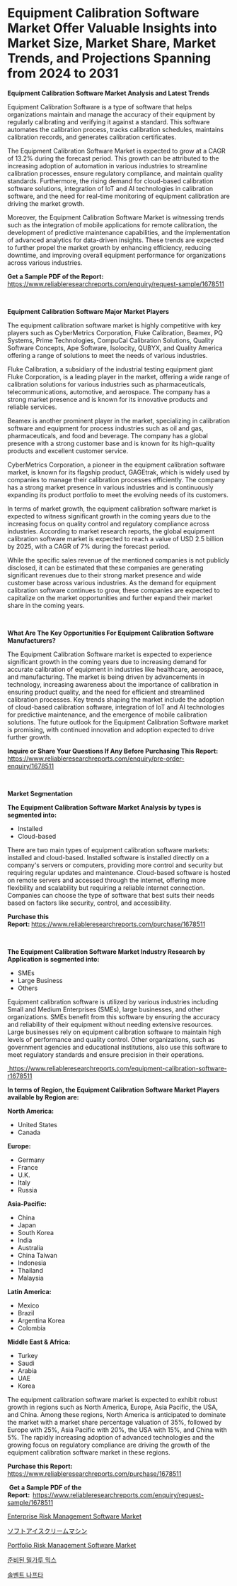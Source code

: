 <p><h1>Equipment Calibration Software Market Offer Valuable Insights into Market Size, Market Share, Market Trends, and Projections Spanning from 2024 to 2031</h1></p><p><strong>Equipment Calibration Software Market Analysis and Latest Trends</strong></p>
<p><p>Equipment Calibration Software is a type of software that helps organizations maintain and manage the accuracy of their equipment by regularly calibrating and verifying it against a standard. This software automates the calibration process, tracks calibration schedules, maintains calibration records, and generates calibration certificates.</p><p>The Equipment Calibration Software Market is expected to grow at a CAGR of 13.2% during the forecast period. This growth can be attributed to the increasing adoption of automation in various industries to streamline calibration processes, ensure regulatory compliance, and maintain quality standards. Furthermore, the rising demand for cloud-based calibration software solutions, integration of IoT and AI technologies in calibration software, and the need for real-time monitoring of equipment calibration are driving the market growth.</p><p>Moreover, the Equipment Calibration Software Market is witnessing trends such as the integration of mobile applications for remote calibration, the development of predictive maintenance capabilities, and the implementation of advanced analytics for data-driven insights. These trends are expected to further propel the market growth by enhancing efficiency, reducing downtime, and improving overall equipment performance for organizations across various industries.</p></p>
<p><strong>Get a Sample PDF of the Report:&nbsp;</strong> <a href="https://www.reliableresearchreports.com/enquiry/request-sample/1678511">https://www.reliableresearchreports.com/enquiry/request-sample/1678511</a></p>
<p>&nbsp;</p>
<p><strong>Equipment Calibration Software Major Market Players</strong></p>
<p><p>The equipment calibration software market is highly competitive with key players such as CyberMetrics Corporation, Fluke Calibration, Beamex, PQ Systems, Prime Technologies, CompuCal Calibration Solutions, Quality Software Concepts, Ape Software, Isolocity, QUBYX, and Quality America offering a range of solutions to meet the needs of various industries.</p><p>Fluke Calibration, a subsidiary of the industrial testing equipment giant Fluke Corporation, is a leading player in the market, offering a wide range of calibration solutions for various industries such as pharmaceuticals, telecommunications, automotive, and aerospace. The company has a strong market presence and is known for its innovative products and reliable services.</p><p>Beamex is another prominent player in the market, specializing in calibration software and equipment for process industries such as oil and gas, pharmaceuticals, and food and beverage. The company has a global presence with a strong customer base and is known for its high-quality products and excellent customer service.</p><p>CyberMetrics Corporation, a pioneer in the equipment calibration software market, is known for its flagship product, GAGEtrak, which is widely used by companies to manage their calibration processes efficiently. The company has a strong market presence in various industries and is continuously expanding its product portfolio to meet the evolving needs of its customers.</p><p>In terms of market growth, the equipment calibration software market is expected to witness significant growth in the coming years due to the increasing focus on quality control and regulatory compliance across industries. According to market research reports, the global equipment calibration software market is expected to reach a value of USD 2.5 billion by 2025, with a CAGR of 7% during the forecast period.</p><p>While the specific sales revenue of the mentioned companies is not publicly disclosed, it can be estimated that these companies are generating significant revenues due to their strong market presence and wide customer base across various industries. As the demand for equipment calibration software continues to grow, these companies are expected to capitalize on the market opportunities and further expand their market share in the coming years.</p></p>
<p>&nbsp;</p>
<p><strong>What Are The Key Opportunities For Equipment Calibration Software Manufacturers?</strong></p>
<p><p>The Equipment Calibration Software market is expected to experience significant growth in the coming years due to increasing demand for accurate calibration of equipment in industries like healthcare, aerospace, and manufacturing. The market is being driven by advancements in technology, increasing awareness about the importance of calibration in ensuring product quality, and the need for efficient and streamlined calibration processes. Key trends shaping the market include the adoption of cloud-based calibration software, integration of IoT and AI technologies for predictive maintenance, and the emergence of mobile calibration solutions. The future outlook for the Equipment Calibration Software market is promising, with continued innovation and adoption expected to drive further growth.</p></p>
<p><strong>Inquire or Share Your Questions If Any Before Purchasing This Report:</strong> <a href="https://www.reliableresearchreports.com/enquiry/pre-order-enquiry/1678511">https://www.reliableresearchreports.com/enquiry/pre-order-enquiry/1678511</a></p>
<p>&nbsp;</p>
<p><strong>Market Segmentation</strong></p>
<p><strong>The Equipment Calibration Software Market Analysis by types is segmented into:</strong></p>
<p><ul><li>Installed</li><li>Cloud-based</li></ul></p>
<p><p>There are two main types of equipment calibration software markets: installed and cloud-based. Installed software is installed directly on a company's servers or computers, providing more control and security but requiring regular updates and maintenance. Cloud-based software is hosted on remote servers and accessed through the internet, offering more flexibility and scalability but requiring a reliable internet connection. Companies can choose the type of software that best suits their needs based on factors like security, control, and accessibility.</p></p>
<p><strong>Purchase this Report:&nbsp;</strong><a href="https://www.reliableresearchreports.com/purchase/1678511">https://www.reliableresearchreports.com/purchase/1678511</a></p>
<p>&nbsp;</p>
<p><strong>The Equipment Calibration Software Market Industry Research by Application is segmented into:</strong></p>
<p><ul><li>SMEs</li><li>Large Business</li><li>Others</li></ul></p>
<p><p>Equipment calibration software is utilized by various industries including Small and Medium Enterprises (SMEs), large businesses, and other organizations. SMEs benefit from this software by ensuring the accuracy and reliability of their equipment without needing extensive resources. Large businesses rely on equipment calibration software to maintain high levels of performance and quality control. Other organizations, such as government agencies and educational institutions, also use this software to meet regulatory standards and ensure precision in their operations.</p></p>
<p><a href="https://www.reliableresearchreports.com/equipment-calibration-software-r1678511">&nbsp;https://www.reliableresearchreports.com/equipment-calibration-software-r1678511</a></p>
<p><strong>In terms of Region, the Equipment Calibration Software Market Players available by Region are:</strong></p>
<p>
    <p> <strong> North America: </strong>
        <ul>
            <li>United States</li>
            <li>Canada</li>
        </ul>
        </p> 
    <p> <strong> Europe: </strong>
        <ul>
            <li>Germany</li>
            <li>France</li>
            <li>U.K.</li>
            <li>Italy</li>
            <li>Russia</li>
        </ul>
        </p> 
    <p> <strong> Asia-Pacific: </strong>
        <ul>
            <li>China</li>
            <li>Japan</li>
            <li>South Korea</li>
            <li>India</li>
            <li>Australia</li>
            <li>China Taiwan</li>
            <li>Indonesia</li>
            <li>Thailand</li>
            <li>Malaysia</li>
        </ul>
        </p> 
    <p> <strong> Latin America: </strong>
        <ul>
            <li>Mexico</li>
            <li>Brazil</li>
            <li>Argentina Korea</li>
            <li>Colombia</li>
        </ul>
        </p> 
    <p> <strong> Middle East & Africa: </strong>
        <ul>
            <li>Turkey</li>
            <li>Saudi</li>
            <li>Arabia</li>
            <li>UAE</li>
            <li>Korea</li>
        </ul>
    </p>
    </p>
<p><p>The equipment calibration software market is expected to exhibit robust growth in regions such as North America, Europe, Asia Pacific, the USA, and China. Among these regions, North America is anticipated to dominate the market with a market share percentage valuation of 35%, followed by Europe with 25%, Asia Pacific with 20%, the USA with 15%, and China with 5%. The rapidly increasing adoption of advanced technologies and the growing focus on regulatory compliance are driving the growth of the equipment calibration software market in these regions.</p></p>
<p><strong>Purchase this Report: </strong><a href="https://www.reliableresearchreports.com/purchase/1678511">https://www.reliableresearchreports.com/purchase/1678511</a></p>
<p>&nbsp;<strong>Get a Sample PDF of the Report:&nbsp;&nbsp;</strong><a href="https://www.reliableresearchreports.com/enquiry/request-sample/1678511">https://www.reliableresearchreports.com/enquiry/request-sample/1678511</a></p>
<p><strong></strong></p>
<p><p><a href="https://github.com/ruddyyedelwadw/Market-Research-Report-List-2/blob/main/enterprise-risk-management-software-market.md">Enterprise Risk Management Software Market</a></p><p><a href="https://medium.com/@chloekessler01/%E3%82%BD%E3%83%95%E3%83%88%E3%82%A2%E3%82%A4%E3%82%B9%E3%82%AF%E3%83%AA%E3%83%BC%E3%83%A0%E3%83%9E%E3%82%B7%E3%83%B3%E5%B8%82%E5%A0%B4-%E7%AB%B6%E4%BA%89%E5%88%86%E6%9E%90-%E5%B8%82%E5%A0%B4%E3%83%88%E3%83%AC%E3%83%B3%E3%83%89-2031%E5%B9%B4%E3%81%BE%E3%81%A7%E3%81%AE%E4%BA%88%E6%B8%AC-972e48a00716">ソフトアイスクリームマシン</a></p><p><a href="https://github.com/jaidynmorantestelletmjzya/Market-Research-Report-List-2/blob/main/portfolio-risk-management-software-market.md">Portfolio Risk Management Software Market</a></p><p><a href="https://medium.com/@cezarymarciniak2022/%EC%A4%80%EB%B9%84%EB%90%9C-%EB%B0%80%EA%B0%80%EB%A3%A8-%ED%98%BC%ED%95%A9%EB%AC%BC-%EC%8B%9C%EC%9E%A5-%EB%8F%99%ED%96%A5-%EB%B0%8F-%EC%8B%9C%EC%9E%A5-%EB%B6%84%EC%84%9D%EC%9D%80-2024-2031-%EA%B8%B0%EA%B0%84%EC%9D%84-%EC%98%88%EC%83%81%ED%95%98%EA%B3%A0-%EC%9E%88%EB%8B%A4-3593ad97df6d">준비된 밀가루 믹스</a></p><p><a href="https://medium.com/@achimcoteanu1/%EC%9A%A9%EB%A7%A4-%EB%82%A9%ED%83%80-%EC%8B%9C%EC%9E%A5-%ED%86%B5%EC%B0%B0-%EC%8B%9C%EC%9E%A5-%EB%8F%99%ED%96%A5-%EC%84%B1%EC%9E%A5-2024%EB%85%84%EB%B6%80%ED%84%B0-2031%EB%85%84%EA%B9%8C%EC%A7%80-%EC%98%88%EC%B8%A1-363fda8cbc90">솔벤트 나프타</a></p></p>